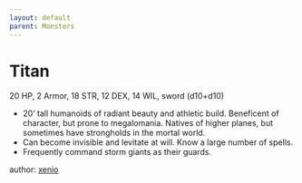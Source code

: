 ```yaml
---
layout: default
parent: Monsters
---
```

# Titan
20 HP, 2 Armor, 18 STR, 12 DEX, 14 WIL, sword (d10+d10)
-   20’ tall humanoids of radiant beauty and athletic build. Beneficent
    of character, but prone to megalomania. Natives of higher planes,
    but sometimes have strongholds in the mortal world.
-   Can become invisible and levitate at will. Know a large number of
    spells.
-   Frequently command storm giants as their guards.

author: [xenio](https://xenioinabottle.blogspot.com)
